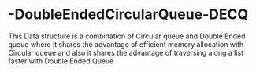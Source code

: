 # -DoubleEndedCircularQueue-DECQ
This Data structure is a combination of Circular queue and Double Ended queue where it shares the advantage of efficient memory allocation with Circular queue  and also it shares the advantage of traversing along a  list faster with Double Ended Queue
